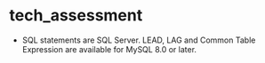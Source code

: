 # tech_assessment

* SQL statements are SQL Server. LEAD, LAG and Common Table Expression are available for MySQL 8.0 or later. 
